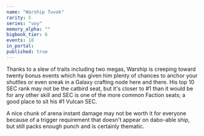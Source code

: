 ```yaml
---
name: "Warship Tuvok"
rarity: 5
series: "voy"
memory_alpha: ""
bigbook_tier: 6
events: 18
in_portal:
published: true
---
```


Thanks to a slew of traits including two megas, Warship is creeping toward twenty bonus events which has given him plenty of chances to anchor your shuttles or even sneak in a Galaxy crafting node here and there. His top 10 SEC rank may not be the catbird seat, but it's closer to #1 than it would be for any other skill and SEC is one of the more common Faction seats; a good place to sit his #1 Vulcan SEC.

A nice chunk of arena instant damage may not be worth it for everyone because of a trigger requirement that doesn't appear on dabo-able ship, but still packs enough punch and is certainly thematic.
